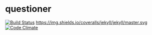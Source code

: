 # questioner

[![Build Status](https://travis-ci.org/okpakomarvis/okpakomarvis.github.io.svg?branch=API)](https://travis-ci.org/okpakomarvis/okpakomarvis.github.io)
https://img.shields.io/coveralls/jekyll/jekyll/master.svg
[![Code Climate](https://codeclimate.com/github/cloudfoundry/membrane.png)](https://codeclimate.com/github/cloudfoundry/membrane)

